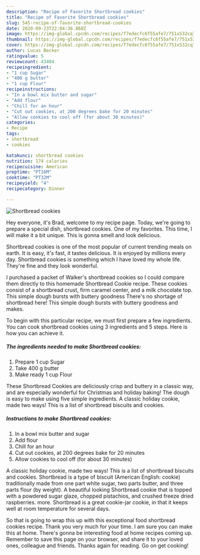```yaml
---
description: "Recipe of Favorite Shortbread cookies"
title: "Recipe of Favorite Shortbread cookies"
slug: 545-recipe-of-favorite-shortbread-cookies
date: 2020-09-23T22:04:36.868Z
image: https://img-global.cpcdn.com/recipes/f7edecfc6f55afe7/751x532cq70/shortbread-cookies-recipe-main-photo.jpg
thumbnail: https://img-global.cpcdn.com/recipes/f7edecfc6f55afe7/751x532cq70/shortbread-cookies-recipe-main-photo.jpg
cover: https://img-global.cpcdn.com/recipes/f7edecfc6f55afe7/751x532cq70/shortbread-cookies-recipe-main-photo.jpg
author: Lucas Becker
ratingvalue: 5
reviewcount: 43404
recipeingredient:
- "1 cup Sugar"
- "400 g butter"
- "1 cup Flour"
recipeinstructions:
- "In a bowl mix butter and sugar"
- "Add flour"
- "Chill for an hour"
- "Cut out cookies, at 200 degrees bake for 20 minutes"
- "Allow cookies to cool off (for about 30 minutes)"
categories:
- Recipe
tags:
- shortbread
- cookies

katakunci: shortbread cookies 
nutrition: 174 calories
recipecuisine: American
preptime: "PT16M"
cooktime: "PT32M"
recipeyield: "4"
recipecategory: Dinner

---
```



![Shortbread cookies](https://img-global.cpcdn.com/recipes/f7edecfc6f55afe7/751x532cq70/shortbread-cookies-recipe-main-photo.jpg)

Hey everyone, it's Brad, welcome to my recipe page. Today, we're going to prepare a special dish, shortbread cookies. One of my favorites. This time, I will make it a bit unique. This is gonna smell and look delicious.

Shortbread cookies is one of the most popular of current trending meals on earth. It is easy, it's fast, it tastes delicious. It is enjoyed by millions every day. Shortbread cookies is something which I have loved my whole life. They're fine and they look wonderful.

I purchased a packet of Walker&#39;s shortbread cookies so I could compare them directly to this homemade Shortbread Cookie recipe. These cookies consist of a shortbread crust, firm caramel center, and a milk chocolate top. This simple dough bursts with buttery goodness There&#39;s no shortage of shortbread here! This simple dough bursts with buttery goodness and makes.


To begin with this particular recipe, we must first prepare a few ingredients. You can cook shortbread cookies using 3 ingredients and 5 steps. Here is how you can achieve it.

<!--inarticleads1-->

##### The ingredients needed to make Shortbread cookies:

1. Prepare 1 cup Sugar
1. Take 400 g butter
1. Make ready 1 cup Flour


These Shortbread Cookies are deliciously crisp and buttery in a classic way, and are especially wonderful for Christmas and holiday baking! The dough is easy to make using five simple ingredients. A classic holiday cookie, made two ways! This is a list of shortbread biscuits and cookies. 

<!--inarticleads2-->

##### Instructions to make Shortbread cookies:

1. In a bowl mix butter and sugar
1. Add flour
1. Chill for an hour
1. Cut out cookies, at 200 degrees bake for 20 minutes
1. Allow cookies to cool off (for about 30 minutes)


A classic holiday cookie, made two ways! This is a list of shortbread biscuits and cookies. Shortbread is a type of biscuit (American English: cookie) traditionally made from one part white sugar, two parts butter, and three parts flour (by weight). A beautiful looking Shortbread cookie that is topped with a powdered sugar glaze, chopped pistachios, and crushed freeze dried raspberries. more. Shortbread is a great cookie-jar cookie, in that it keeps well at room temperature for several days. 

So that is going to wrap this up with this exceptional food shortbread cookies recipe. Thank you very much for your time. I am sure you can make this at home. There's gonna be interesting food at home recipes coming up. Remember to save this page on your browser, and share it to your loved ones, colleague and friends. Thanks again for reading. Go on get cooking!

